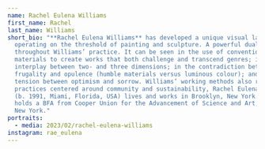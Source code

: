 ```yaml
---
name: Rachel Eulena Williams
first_name: Rachel
last_name: Williams
short_bio: "**Rachel Eulena Williams** has developed a unique visual language
  operating on the threshold of painting and sculpture. A powerful duality runs
  throughout Williams’ practice. It can be seen in the use of conventional
  materials to create works that both challenge and transcend genres; in the
  interplay between two- and three dimensions; in the contradiction between
  frugality and opulence (humble materials versus luminous colour); and the
  tension between optimism and sorrow. Williams’ working methods also relate to
  practices centered around community and sustainability, Rachel Eulena Williams
  (b. 1991, Miami, Florida, USA) lives and works in Brooklyn, New York. She
  holds a BFA from Cooper Union for the Advancement of Science and Art, also in
  New York."
portraits:
  - media: 2023/02/rachel-eulena-williams
instagram: rae_eulena
---
```


